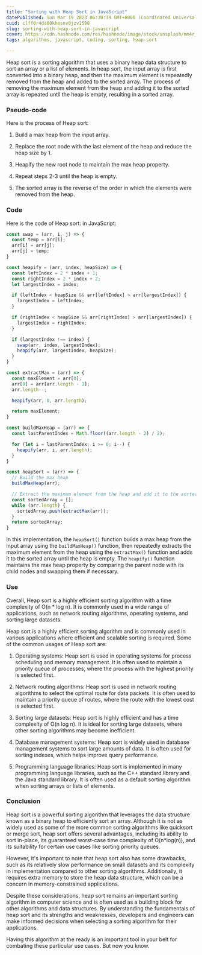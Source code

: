 ```yaml
---
title: "Sorting with Heap Sort in JavaScript"
datePublished: Sun Mar 19 2023 06:30:39 GMT+0000 (Coordinated Universal Time)
cuid: clff0r4da00khesnv0jzv1598
slug: sorting-with-heap-sort-in-javascript
cover: https://cdn.hashnode.com/res/hashnode/image/stock/unsplash/mm4r_icYJc4/upload/44888ce4661d02364c59e291536ee62a.jpeg
tags: algorithms, javascript, coding, sorting, heap-sort

---
```


Heap sort is a sorting algorithm that uses a binary heap data structure to sort an array or a list of elements. In heap sort, the input array is first converted into a binary heap, and then the maximum element is repeatedly removed from the heap and added to the sorted array. The process of removing the maximum element from the heap and adding it to the sorted array is repeated until the heap is empty, resulting in a sorted array.

### Pseudo-code

Here is the process of Heap sort:

1. Build a max heap from the input array.
    
2. Replace the root node with the last element of the heap and reduce the heap size by 1.
    
3. Heapify the new root node to maintain the max heap property.
    
4. Repeat steps 2-3 until the heap is empty.
    
5. The sorted array is the reverse of the order in which the elements were removed from the heap.
    

### Code

Here is the code of Heap sort: in JavaScript:

```javascript
const swap = (arr, i, j) => {
  const temp = arr[i];
  arr[i] = arr[j];
  arr[j] = temp;
}

const heapify = (arr, index, heapSize) => {
  const leftIndex = 2 * index + 1;
  const rightIndex = 2 * index + 2;
  let largestIndex = index;

  if (leftIndex < heapSize && arr[leftIndex] > arr[largestIndex]) {
    largestIndex = leftIndex;
  }

  if (rightIndex < heapSize && arr[rightIndex] > arr[largestIndex]) {
    largestIndex = rightIndex;
  }

  if (largestIndex !== index) {
    swap(arr, index, largestIndex);
    heapify(arr, largestIndex, heapSize);
  }
}

const extractMax = (arr) => {
  const maxElement = arr[0];
  arr[0] = arr[arr.length - 1];
  arr.length--;

  heapify(arr, 0, arr.length);

  return maxElement;
}

const buildMaxHeap = (arr) => {
  const lastParentIndex = Math.floor((arr.length - 2) / 2);

  for (let i = lastParentIndex; i >= 0; i--) {
    heapify(arr, i, arr.length);
  }
}

const heapSort = (arr) => {
  // Build the max heap
  buildMaxHeap(arr);

  // Extract the maximum element from the heap and add it to the sorted array
  const sortedArray = [];
  while (arr.length) {
    sortedArray.push(extractMax(arr));
  }
  return sortedArray;
}
```

In this implementation, the `heapSort()` function builds a max heap from the input array using the `buildMaxHeap()` function, then repeatedly extracts the maximum element from the heap using the `extractMax()` function and adds it to the sorted array until the heap is empty. The `heapify()` function maintains the max heap property by comparing the parent node with its child nodes and swapping them if necessary.

### Use

Overall, Heap sort is a highly efficient sorting algorithm with a time complexity of O(n \* log n). It is commonly used in a wide range of applications, such as network routing algorithms, operating systems, and sorting large datasets.

Heap sort is a highly efficient sorting algorithm and is commonly used in various applications where efficient and scalable sorting is required. Some of the common usages of Heap sort are:

1. Operating systems: Heap sort is used in operating systems for process scheduling and memory management. It is often used to maintain a priority queue of processes, where the process with the highest priority is selected first.
    
2. Network routing algorithms: Heap sort is used in network routing algorithms to select the optimal route for data packets. It is often used to maintain a priority queue of routes, where the route with the lowest cost is selected first.
    
3. Sorting large datasets: Heap sort is highly efficient and has a time complexity of O(n log n). It is ideal for sorting large datasets, where other sorting algorithms may become inefficient.
    
4. Database management systems: Heap sort is widely used in database management systems to sort large amounts of data. It is often used for sorting indexes, which helps improve query performance.
    
5. Programming language libraries: Heap sort is implemented in many programming language libraries, such as the C++ standard library and the Java standard library. It is often used as a default sorting algorithm when sorting arrays or lists of elements.
    

### Conclusion

Heap sort is a powerful sorting algorithm that leverages the data structure known as a binary heap to efficiently sort an array. Although it is not as widely used as some of the more common sorting algorithms like quicksort or merge sort, heap sort offers several advantages, including its ability to sort in-place, its guaranteed worst-case time complexity of O(n\*log(n)), and its suitability for certain use cases like sorting priority queues.

However, it's important to note that heap sort also has some drawbacks, such as its relatively slow performance on small datasets and its complexity in implementation compared to other sorting algorithms. Additionally, it requires extra memory to store the heap data structure, which can be a concern in memory-constrained applications.

Despite these considerations, heap sort remains an important sorting algorithm in computer science and is often used as a building block for other algorithms and data structures. By understanding the fundamentals of heap sort and its strengths and weaknesses, developers and engineers can make informed decisions when selecting a sorting algorithm for their applications.

Having this algorithm at the ready is an important tool in your belt for combating these particular use cases. But now you know.
